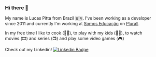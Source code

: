 ### Hi there 🤘

My name is Lucas Pitta from Brazil 🇧🇷. I've been working as a developer since 2011 and currently I'm working at [Somos Educação](https://www.somoseducacao.com.br/) on [Plurall](https://www.plurall.net/).

In my free time I like to cook (👨‍🍳), to play with my kids (👦👧), to watch movies (🎞️) and series (📺) and play some video games (🎮)

Check out my Linkedin!
[![Linkedin Badge](https://img.shields.io/badge/-LinkedIn-blue?style=flat-square&logo=Linkedin&logoColor=white&link=https://www.linkedin.com/in/lucas-pitta-02179a39)](https://www.linkedin.com/in/lucas-pitta-02179a39)
